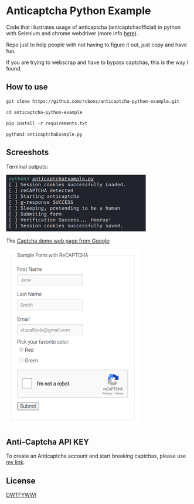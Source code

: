 # Anticaptcha Python Example
Code that illustrates usage of anticaptcha (anticaptchaofficial) in python with Selenium and chrome webdriver (more info [here](https://github.com/AdminAnticaptcha/anticaptcha-python)).

Repo just to help people with not having to figure it out, just copy and have fun.

If you are trying to webscrap and have to bypass captchas, this is the way I found.

## How to use
```
git clone https://github.com/rcbonz/anticaptcha-python-example.git
```
```
cd anticaptcha-python-example
```
```
pip install -r requirements.txt
```
```
python3 anticaptchaExample.py
```
## Screeshots
Terminal outputs:


![](https://github.com/rcbonz/anticaptcha-python-example/blob/main/terminalOutput.png)


The [Captcha demo web page from Google](https://www.google.com/recaptcha/api2/demo):


![](https://github.com/rcbonz/anticaptcha-python-example/blob/main/captchaDemo.png)

## Anti-Captcha API KEY
To create an Anticaptcha account and start breaking captchas, please use [my link](http://getcaptchasolution.com/oyd6boc637).

## License
[DWTFYWWI](https://github.com/avar/DWTFYWWI)
